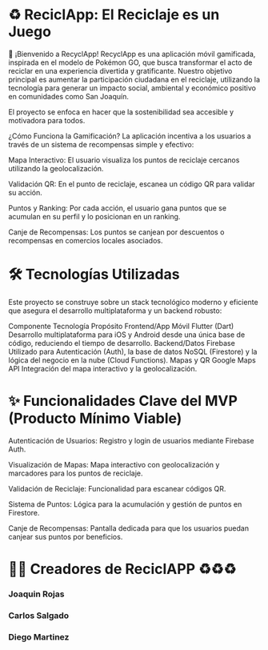 # ♻️ ReciclApp: El Reciclaje es un Juego
👋 ¡Bienvenido a RecyclApp!
RecyclApp es una aplicación móvil gamificada, inspirada en el modelo de Pokémon GO, que busca transformar el acto de reciclar en una experiencia divertida y gratificante. Nuestro objetivo principal es aumentar la participación ciudadana en el reciclaje, utilizando la tecnología para generar un impacto social, ambiental y económico positivo en comunidades como San Joaquín.

El proyecto se enfoca en hacer que la sostenibilidad sea accesible y motivadora para todos.

¿Cómo Funciona la Gamificación?
La aplicación incentiva a los usuarios a través de un sistema de recompensas simple y efectivo:

Mapa Interactivo: El usuario visualiza los puntos de reciclaje cercanos utilizando la geolocalización.

Validación QR: En el punto de reciclaje, escanea un código QR para validar su acción.

Puntos y Ranking: Por cada acción, el usuario gana puntos que se acumulan en su perfil y lo posicionan en un ranking.

Canje de Recompensas: Los puntos se canjean por descuentos o recompensas en comercios locales asociados.

# 🛠️ Tecnologías Utilizadas
Este proyecto se construye sobre un stack tecnológico moderno y eficiente que asegura el desarrollo multiplataforma y un backend robusto:

Componente	Tecnología	Propósito
Frontend/App Móvil	Flutter (Dart)	Desarrollo multiplataforma para iOS y Android desde una única base de código, reduciendo el tiempo de desarrollo.
Backend/Datos	Firebase	Utilizado para Autenticación (Auth), la base de datos NoSQL (Firestore) y la lógica del negocio en la nube (Cloud Functions).
Mapas y QR	Google Maps API	Integración del mapa interactivo y la geolocalización.

# ✨ Funcionalidades Clave del MVP (Producto Mínimo Viable)
Autenticación de Usuarios: Registro y login de usuarios mediante Firebase Auth.

Visualización de Mapas: Mapa interactivo con geolocalización y marcadores para los puntos de reciclaje.

Validación de Reciclaje: Funcionalidad para escanear códigos QR.

Sistema de Puntos: Lógica para la acumulación y gestión de puntos en Firestore.

Canje de Recompensas: Pantalla dedicada para que los usuarios puedan canjear sus puntos por beneficios.

# 🧑‍💻 Creadores de ReciclAPP ♻️♻️♻️
### Joaquin Rojas
### Carlos Salgado
### Diego Martinez


